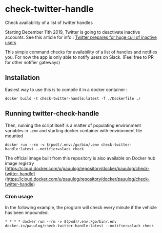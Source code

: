 # check-twitter-handle
Check availability of a list of twitter handles

Starting December 11th 2019, Twitter is going to deactivate inactive accounts.
See this article for info : [Twitter prepares for huge cull of inactive users](https://www.bbc.co.uk/news/technology-50567751)


This simple command checks for availability of a list of handles and notifies you.
For now the app is only able to notify users on Slack. (Feel free to PR for other notifier gateways)

## Installation

Easiest way to use this is to compile it in a docker container :
```
docker build -t check-twitter-handle:latest -f ./Dockerfile ./
```

## Running twitter-check-handle

Then, running the script itself is a matter of populating environment variables in `.env` and starting docker container with environment file mounted

```
docker run --rm -v $(pwd)/.env:/go/bin/.env check-twitter-handle:latest --notifier=slack check
```

The official image built from this repository is also available on Docker hub image registry [https://cloud.docker.com/u/pauulog/repository/docker/pauulog/check-twitter-handle](https://cloud.docker.com/u/pauulog/repository/docker/pauulog/check-twitter-handle)

### Cron usage

In the following example, the program will check every minute if the vehicle has been impounded.
```
* * * * docker run --rm -v $(pwd)/.env:/go/bin/.env docker.io/pauulog/check-twitter-handle:latest --notifier=slack check
```
